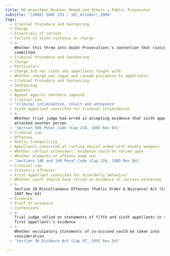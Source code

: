 ```yaml
---
title: Md Anverdeen Basheer Ahmed and Others v Public Prosecutor
subtitle: "[2004] SGHC 233 / 18\_October\_2004"
tags:
  - Criminal Procedure and Sentencing
  - Charge
  - Essentials of content
  - Failure to state violence in charge
  - >-
    Whether this threw into doubt Prosecution\'s contention that rioting
    committed
  - Criminal Procedure and Sentencing
  - Charge
  - Particulars
  - Charge did not state who appellants fought with
  - Whether charge was vague and caused prejudice to appellants.
  - Criminal Procedure and Sentencing
  - Sentencing
  - Appeals
  - Appeal against sentence imposed
  - Criminal Law
  - 'Criminal intimidation, insult and annoyance'
  - Sixth appellant convicted for criminal intimidation
  - >-
    Whether trial judge had erred in accepting evidence that sixth appellant
    attacked another person
  - 'Section 506 Penal Code (Cap 224, 1985 Rev Ed)'
  - Criminal Law
  - Offences
  - Public tranquillity
  - Appellants convicted of rioting whilst armed with deadly weapons
  - Whether certain witnesses\' evidence could be relied upon
  - Whether elements of offence made out
  - 'Sections 148 and 149 Penal Code (Cap 224, 1985 Rev Ed)'
  - Criminal Law
  - Statutory offences
  - First appellant convicted for disorderly behaviour
  - Whether court should have relied on evidence of certain witnesses
  - >-
    Section 20 Miscellaneous Offences (Public Order & Nuisance) Act (Cap 184,
    1987 Rev Ed)
  - Evidence
  - Proof of evidence
  - Confessions
  - >-
    Trial judge relied on statements of fifth and sixth appellants in rejecting
    first appellant\'s evidence
  - >-
    Whether exculpatory statements of co-accused could be taken into
    consideration
  - 'Section 30 Evidence Act (Cap 97, 1997 Rev Ed)'

---
```


